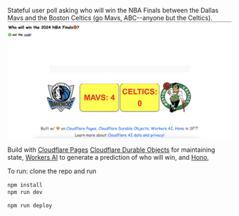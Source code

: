 Stateful user poll asking who will win the NBA Finals between the Dallas Mavs and the Boston Celtics (go Mavs, ABC--anyone but the Celtics).
![screenshot of app](image.png)

Build with [Cloudflare Pages](https://pages.cloudflare.com/) [Cloudflare Durable Objects](https://developers.cloudflare.com/durable-objects/) for maintaining state, [Workers AI](https://ai.cloudflare.com/) to generate a prediction of who will win, and [Hono](https://hono.dev/), 

To run: clone the repo and run
```
npm install
npm run dev
```

```
npm run deploy
```
